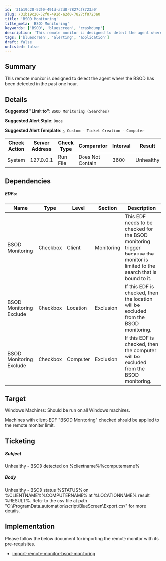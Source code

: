 ```yaml
---
id: '31b19c20-52f0-491d-a2d0-7827cf8723a0'
slug: /31b19c20-52f0-491d-a2d0-7827cf8723a0
title: 'BSOD Monitoring'
title_meta: 'BSOD Monitoring'
keywords: ['BSOD', 'bluescreen', 'crashdump']
description: 'This remote monitor is designed to detect the agent where the BSOD has been detected in the past one hour.'
tags: ['bluescreen', 'alerting', 'application']
draft: false
unlisted: false
---
```


## Summary

This remote monitor is designed to detect the agent where the BSOD has been detected in the past one hour.

## Details

**Suggested "Limit to"**: `BSOD Monitoring (Searches)`

**Suggested Alert Style**: `Once`

**Suggested Alert Template**: `△ Custom - Ticket Creation - Computer`


| Check Action | Server Address | Check Type | Comparator | Interval | Result |
| ------------ | -------------- | ---------- | ---------- | -------- | ------ |
|   System     | 127.0.0.1      | Run File  | Does Not Contain | 3600 | Unhealthy |

## Dependencies
##### EDFs:

| Name | Type | Level | Section | Description | 
| ---- | ---- | ----- | ------- | ----------- | 
| BSOD Monitoring | Checkbox | Client | Monitoring | This EDF needs to be checked for the BSOD monitoring trigger because the monitor is limited to the search that is bound to it. | 
| BSOD Monitoring Exclude | Checkbox | Location | Exclusion | If this EDF is checked, then the location will be excluded from the BSOD monitoring. | 
| BSOD Monitoring Exclude | Checkbox | Computer | Exclusion | If this EDF is checked, then the computer will be excluded from the BSOD monitoring. |

## Target

Windows Machines: Should be run on all Windows machines.

Machines with client-EDF "BSOD Monitoring" checked should be applied to the remote monitor limit.

## Ticketing

##### Subject

Unhealthy - BSOD detected on %clientname%\%computername%

##### Body

Unhealthy - BSOD status %STATUS% on %CLIENTNAME%\%COMPUTERNAME% at %LOCATIONNAME% result %RESULT%. Refer to the csv file at path  "C:\ProgramData\_automation\script\BlueScreen\Export.csv" for more details.

## Implementation

Please follow the below document for importing the remote monitor with its pre-requisites.
- [import-remote-monitor-bsod-monitoring](<./import-remote-monitor-bsod-monitoring.md>)